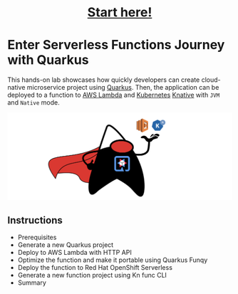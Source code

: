 <h1 align="center"><a href="./instructions/1-prerequisites.adoc">Start here!</a></h1>

# Enter Serverless Functions Journey with Quarkus

This hands-on lab showcases how quickly developers can create cloud-native microservice project using [Quarkus](https://quarkus.io/). Then, the application can be deployed to a function to [AWS Lambda](https://aws.amazon.com/lambda/) and [Kubernetes](https://kubernetes.io/) [Knative](https://knative.dev/docs/) with `JVM` and `Native` mode.

![quarkus-serverless-logo](images/quarkus-serverless-logo.png)

## Instructions

* Prerequisites
* Generate a new Quarkus project
* Deploy to AWS Lambda with HTTP API
* Optimize the function and make it portable using Quarkus Funqy
* Deploy the function to Red Hat OpenShift Serverless
* Generate a new function project using Kn func CLI
* Summary